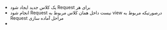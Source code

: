 * یک کلاس جدید ایجاد شود Request برای هر
* انجام شود Request نیست داخل همان کلاس مربوط به  view درصورتیکه مربوط به Request مراحل آماده سازی
*